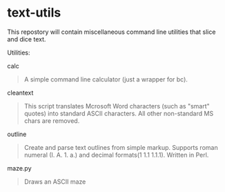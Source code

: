 # text-utils
This repostory will contain miscellaneous command line utilities that slice and dice text. 

Utilities:

calc 
> A simple command line calculator (just a wrapper for bc). 

cleantext 
> This script translates Mcrosoft Word characters (such as "smart" quotes) into standard ASCII characters.  All other non-standard MS chars are removed.  

outline 
> Create and parse text outlines from simple markup.  Supports roman numeral (I. A. 1. a.) and decimal formats(1 1.1 1.1.1).  Written in Perl.

maze.py 
> Draws an ASCII maze 

